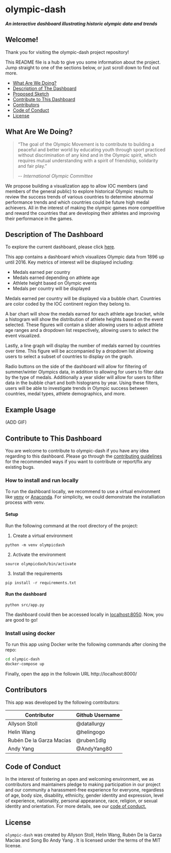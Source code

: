 # olympic-dash

_**An interactive dashboard illustrating historic olympic data and trends**_

## Welcome!

Thank you for visiting the olympic-dash project repository!

This README file is a hub to give you some information about the project. Jump straight to one of the sections below, or just scroll down to find out more.

* [What Are We Doing?](#what-are-we-doing)
* [Description of The Dashboard](#description-of-the-dashboard)
* [Proposed Sketch](#proposed-sketch)
* [Contribute to This Dashboard](#contribute-to-this-dashboard)
* [Contributors](#contributors)
* [Code of Conduct](#code-of-conduct)
* [License](#license)

## What Are We Doing?

> “The goal of the Olympic Movement is to contribute to building a peaceful and better world by educating youth through sport practiced without discrimination of any kind and in the Olympic spirit, which requires mutual understanding with a spirit of friendship, solidarity and fair play.” 
> 
> -- <cite>International Olympic Committee</cite>

We propose building a visualization app to allow IOC members (and members of the general public) to explore historical Olympic results to review the success trends of various countries to determine abnormal performance trends and which countries could be future high medal achievers. All in the interest of making the olympic games more competitive and reward the countries that are developing their athletes and improving their performance in the games.

## Description of The Dashboard

To explore the current dashboard, please click [here](https://olympic-dash-dsci532-group22-p.herokuapp.com/).

This app contains a dashboard which visualizes Olympic data from 1896 up until 2016. 
Key metrics of interest will be displayed including: 
- Medals earned per country
- Medals earned depending on athlete age
- Athlete height based on Olympic events 
- Medals per country will be displayed 

Medals earned per country will be displayed via a bubble chart. Countries
are color coded by the IOC continent region they belong to. 

A bar chart will show the medals earned for each athlete age bracket, while a histogram 
will show the distribution of athlete heights based on the event selected. These figures 
will contain a slider allowing users to adjust athlete age ranges and a dropdown list respectively, 
allowing users to select the event visualized. 

Lastly, a line graph will display the number of medals earned by countries over time. This 
figure will be accompanied by a dropdown list allowing users to select a subset of countries 
to display on the graph. 

Radio buttons on the side of the dashboard will allow for filtering of 
summer/winter Olympics data, in addition to allowing for users to filter data 
by the type of medals. Additionally a year slider will allow for users to filter 
data in the bubble chart and both histograms by year. Using these filters, users 
will be able to investigate trends in Olympic success between countries, medal types, 
athlete demographics, and more.

## Example Usage

(ADD GIF)

## Contribute to This Dashboard

You are welcome to contribute to olympic-dash if you have any idea regarding to this dashboard. Please go through the [contributing guidelines](CONTRIBUTING.md) for the recommended ways if you want to contribute or report/fix any existing bugs.

### How to install and run locally

To run the dashboard locally, we recommend to use a virtual environment like [venv](https://docs.python.org/3/library/venv.html) or [Anaconda](https://www.anaconda.com/). For simplicity, we could demonstrate the installiation process with venv.

#### Setup

Run the following command at the root directory of the project:

1. Create a virtual environment
```
python -m venv olympicdash
```

2. Activate the environment
```
source olympicdash/bin/activate
```

3. Install the requirements
```
pip install -r requirements.txt
```

#### Run the dashboard

```
python src/app.py
```

The dashboard could then be accessed locally in <localhost:8050>. Now, you are good to go!

### Install using docker

To run this app using Docker write the following commands after cloning the repo:

```bash
cd olympic-dash
docker-compose up
```
Finally, open the app in the followin URL http://localhost:8000/
## Contributors

This app was developed by the following contributors:

|  Contributor  |  Github Username |
|--------------|------------------|
|  Allyson Stoll |  @datallurgy |
|  Helin Wang |  @helingogo  |
|  Rubén De la Garza Macías  |  @ruben1dlg |
|  Andy Yang  |  @AndyYang80  |

## Code of Conduct

In the interest of fostering an open and welcoming environment, we as contributors and maintainers pledge to making participation in our project and our community a harassment-free experience for everyone, regardless of age, body size, disability, ethnicity, gender identity and expression, level of experience, nationality, personal appearance, race, religion, or sexual identity and orientation.
For more details, see our [code of conduct.](CONDUCT.md)

## License

`olympic-dash` was created by Allyson Stoll, Helin Wang, Rubén De la Garza Macías and Song Bo Andy Yang . It is licensed under the terms of the MIT license.
